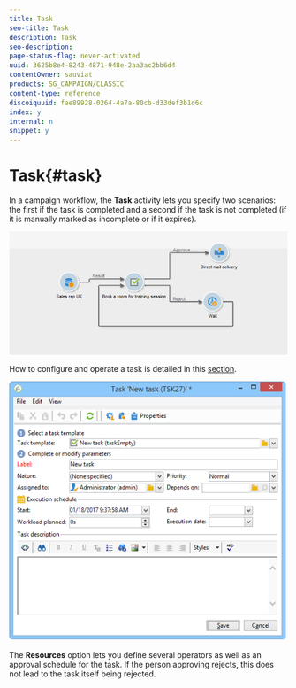 ```yaml
---
title: Task
seo-title: Task
description: Task
seo-description: 
page-status-flag: never-activated
uuid: 3625b8e4-8243-4871-948e-2aa3ac2bb6d4
contentOwner: sauviat
products: SG_CAMPAIGN/CLASSIC
content-type: reference
discoiquuid: fae89928-0264-4a7a-80cb-d33def3b1d6c
index: y
internal: n
snippet: y
---
```


# Task{#task}

In a campaign workflow, the **Task** activity lets you specify two scenarios: the first if the task is completed and a second if the task is not completed (if it is manually marked as incomplete or if it expires).

![](assets/mrm_task_in_workflow.png)

How to configure and operate a task is detailed in this [section](../../campaign/using/creating-and-managing-tasks.md).

![](assets/wkf_task_activity.png)

The **Resources** option lets you define several operators as well as an approval schedule for the task. If the person approving rejects, this does not lead to the task itself being rejected.
